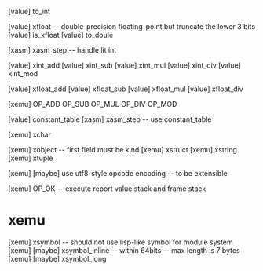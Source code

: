 [value] to_int

[value] xfloat -- double-precision floating-point but truncate the lower 3 bits
[value] is_xfloat
[value] to_doule

[xasm] xasm_step -- handle lit int

[value] xint_add
[value] xint_sub
[value] xint_mul
[value] xint_div
[value] xint_mod

[value] xfloat_add
[value] xfloat_sub
[value] xfloat_mul
[value] xfloat_div

[xemu] OP_ADD OP_SUB OP_MUL OP_DIV OP_MOD


[value] constant_table
[xasm] xasm_step -- use constant_table


[xemu] xchar

[xemu] xobject -- first field must be kind
[xemu] xstruct
[xemu] xstring
[xemu] xtuple

[xemu] [maybe] use utf8-style opcode encoding -- to be extensible

[xemu] OP_OK -- execute report value stack and frame stack

# xemu

[xemu] xsymbol -- should not use lisp-like symbol for module system
[xemu] [maybe] xsymbol_inline -- within 64bits -- max length is 7 bytes
[xemu] [maybe] xsymbol_long
